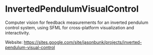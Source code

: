 # InvertedPendulumVisualControl
Computer vision for feedback measurements for an inverted pendulum control system, using SFML for cross-platform visualization and interactivity.

Website:
https://sites.google.com/site/jasonbunk/projects/inverted-pendulum-visual-control
